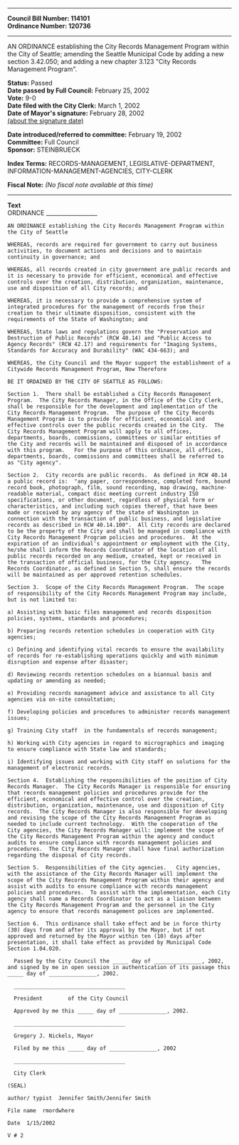 * * * * *  
  
**Council Bill Number: [](#h0)[](#h2)114101**   
**Ordinance Number: 120736**  
  
* * * * *  
  
AN ORDINANCE establishing the City Records Management Program within the City of Seattle; amending the Seattle Municipal Code by adding a new section 3.42.050; and adding a new chapter 3.123 "City Records Management Program".  
  
**Status:** Passed   
**Date passed by Full Council:** February 25, 2002   
**Vote:** 9-0   
**Date filed with the City Clerk:** March 1, 2002   
**Date of Mayor's signature:** February 28, 2002   
[(about the signature date)](/~public/approvaldate.htm)   
  
  
**Date introduced/referred to committee:** February 19, 2002   
**Committee:** Full Council   
**Sponsor:** STEINBRUECK   
  
**Index Terms:** RECORDS-MANAGEMENT, LEGISLATIVE-DEPARTMENT, INFORMATION-MANAGEMENT-AGENCIES, CITY-CLERK  
  
**Fiscal Note:** *(No fiscal note available at this time)*  
  
* * * * *  
  
**Text**  
    ORDINANCE __________________  
  
    AN ORDINANCE establishing the City Records Management Program within  
    the City of Seattle  
  
    WHEREAS, records are required for government to carry out business  
    activities, to document actions and decisions and to maintain  
    continuity in governance; and  
  
    WHEREAS, all records created in city government are public records and  
    it is necessary to provide for efficient, economical and effective  
    controls over the creation, distribution, organization, maintenance,  
    use and disposition of all City records; and  
  
    WHEREAS, it is necessary to provide a comprehensive system of  
    integrated procedures for the management of records from their  
    creation to their ultimate disposition, consistent with the  
    requirements of the State of Washington; and  
  
    WHEREAS, State laws and regulations govern the "Preservation and  
    Destruction of Public Records" (RCW 40.14) and "Public Access to  
    Agency Records" (RCW 42.17) and requirements for "Imaging Systems,  
    Standards for Accuracy and Durability" (WAC 434-663); and  
  
    WHEREAS, the City Council and the Mayor support the establishment of a  
    Citywide Records Management Program, Now Therefore  
  
    BE IT ORDAINED BY THE CITY OF SEATTLE AS FOLLOWS:  
  
    Section 1.  There shall be established a City Records Management  
    Program.  The City Records Manager, in the Office of the City Clerk,  
    shall be responsible for the development and implementation of the  
    City Records Management Program.  The purpose of the City Records  
    Management Program is to provide for efficient, economical and  
    effective controls over the public records created in the City.  The  
    City Records Management Program will apply to all offices,  
    departments, boards, commissions, committees or similar entities of  
    the City and records will be maintained and disposed of in accordance  
    with this program.   For the purpose of this ordinance, all offices,  
    departments, boards, commissions and committees shall be referred to  
    as "City agency".  
  
    Section 2.  City records are public records.  As defined in RCW 40.14  
    a public record is:  "any paper, correspondence, completed form, bound  
    record book, photograph, film, sound recording, map drawing, machine-  
    readable material, compact disc meeting current industry ISO  
    specifications, or other document, regardless of physical form or  
    characteristics, and including such copies thereof, that have been  
    made or received by any agency of the state of Washington in  
    connection with the transaction of public business, and legislative  
    records as described in RCW 40.14.100".  All City records are declared  
    to be the property of the City and shall be managed in compliance with  
    City Records Management Program policies and procedures.  At the  
    expiration of an individual's appointment or employment with the City,  
    he/she shall inform the Records Coordinator of the location of all  
    public records recorded on any medium, created, kept or received in  
    the transaction of official business, for the City agency.   The  
    Records Coordinator, as defined in Section 5, shall ensure the records  
    will be maintained as per approved retention schedules.  
  
    Section 3.  Scope of the City Records Management Program.  The scope  
    of responsibility of the City Records Management Program may include,  
    but is not limited to:  
  
    a) Assisting with basic files management and records disposition  
    policies, systems, standards and procedures;  
  
    b) Preparing records retention schedules in cooperation with City  
    agencies;  
  
    c) Defining and identifying vital records to ensure the availability  
    of records for re-establishing operations quickly and with minimum  
    disruption and expense after disaster;  
  
    d) Reviewing records retention schedules on a biannual basis and  
    updating or amending as needed;  
  
    e) Providing records management advice and assistance to all City  
    agencies via on-site consultation;  
  
    f) Developing policies and procedures to administer records management  
    issues;  
  
    g) Training City staff  in the fundamentals of records management;  
  
    h) Working with City agencies in regard to micrographics and imaging  
    to ensure compliance with State law and standards;  
  
    i) Identifying issues and working with City staff on solutions for the  
    management of electronic records.  
  
    Section 4.  Establishing the responsibilities of the position of City  
    Records Manager.  The City Records Manager is responsible for ensuring  
    that records management policies and procedures provide for the  
    efficient, economical and effective control over the creation,  
    distribution, organization, maintenance, use and disposition of City  
    records.  The City Records Manager is also responsible for developing  
    and revising the scope of the City Records Management Program as  
    needed to include current technology.  With the cooperation of the  
    City agencies, the City Records Manager will: implement the scope of  
    the City Records Management Program within the agency and conduct  
    audits to ensure compliance with records management policies and  
    procedures.  The City Records Manager shall have final authorization  
    regarding the disposal of City records.  
  
    Section 5.  Responsibilities of the City agencies.   City agencies,  
    with the assistance of the City Records Manager will implement the  
    scope of the City Records Management Program within their agency and  
    assist with audits to ensure compliance with records management  
    policies and procedures.  To assist with the implementation, each City  
    agency shall name a Records Coordinator to act as a liaison between  
    the City Records Management Program and the personnel in the City  
    agency to ensure that records management polices are implemented.  
  
    Section 6.  This ordinance shall take effect and be in force thirty  
    (30) days from and after its approval by the Mayor, but if not  
    approved and returned by the Mayor within ten (10) days after  
    presentation, it shall take effect as provided by Municipal Code  
    Section 1.04.020.  
  
      Passed by the City Council the _____ day of _______________, 2002,  
    and signed by me in open session in authentication of its passage this  
    _____ day of _______________, 2002.  
  
      ___________________________________  
  
      President        of the City Council  
  
      Approved by me this _____ day of _______________, 2002.  
  
      ___________________________________  
  
      Gregory J. Nickels, Mayor  
  
      Filed by me this _____ day of _______________, 2002  
  
      ___________________________________  
  
      City Clerk  
  
    (SEAL)  
  
    author/ typist  Jennifer Smith/Jennifer Smith  
  
    File name  rmordwhere  
  
    Date  1/15/2002  
  
    V # 2  
